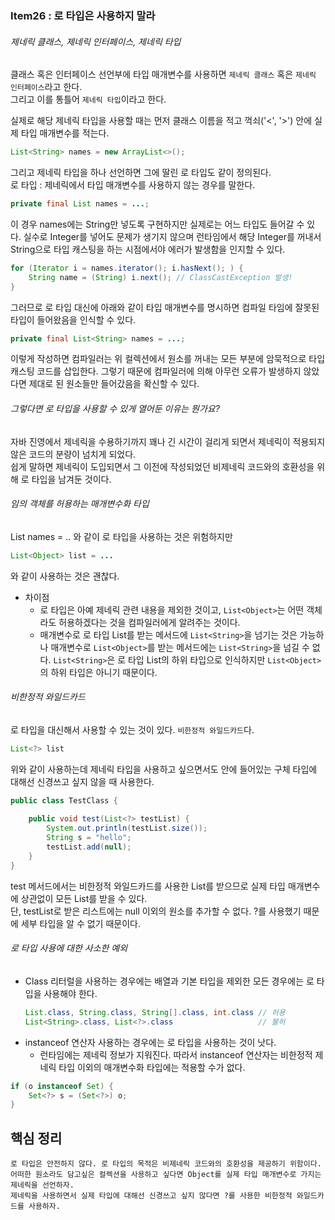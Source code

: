 ### Item26 : 로 타입은 사용하지 말라

###### 제네릭 클래스, 제네릭 인터페이스, 제네릭 타입
클래스 혹은 인터페이스 선언부에 타입 매개변수를 사용하면 `제네릭 클래스` 혹은 `제네릭 인터페이스`라고 한다.  
그리고 이를 통틀어 `제네릭 타입`이라고 한다.

실제로 해당 제네릭 타입을 사용할 때는 먼저 클래스 이름을 적고 꺽쇠('<', '>') 안에 실제 타입 매개변수를 적는다.
```java
List<String> names = new ArrayList<>();
```

그리고 제네릭 타입을 하나 선언하면 그에 딸린 로 타입도 같이 정의된다.  
로 타입 : 제네릭에서 타입 매개변수를 사용하지 않는 경우를 말한다.
```java
private final List names = ...;
```
이 경우 names에는 String만 넣도록 구현하지만 실제로는 어느 타입도 들어갈 수 있다. 실수로 Integer를 넣어도 문제가 생기지 않으며
런타임에서 해당 Integer를 꺼내서 String으로 타입 캐스팅을 하는 시점에서야 에러가 발생함을 인지할 수 있다.
```java
for (Iterator i = names.iterator(); i.hasNext(); ) {
    String name = (String) i.next(); // ClassCastException 발생!
}
```
그러므로 로 타입 대신에 아래와 같이 타입 매개변수를 명시하면 컴파일 타임에 잘못된 타입이 들어왔음을 인식할 수 있다.
```java
private final List<String> names = ...;
```
이렇게 작성하면 컴파일러는 위 컬렉션에서 원소를 꺼내는 모든 부분에 암묵적으로 타입 캐스팅 코드를 삽입한다. 그렇기 때문에 컴파일러에 의해
아무런 오류가 발생하지 않았다면 제대로 된 원소들만 들어갔음을 확신할 수 있다.

###### 그렇다면 로 타입을 사용할 수 있게 열어둔 이유는 뭔가요?
자바 진영에서 제네릭을 수용하기까지 꽤나 긴 시간이 걸리게 되면서 제네릭이 적용되지 않은 코드의 분량이 넘치게 되었다.  
쉽게 말하면 제네릭이 도입되면서 그 이전에 작성되었던 비제네릭 코드와의 호환성을 위해 로 타입을 남겨둔 것이다.

###### 임의 객체를 허용하는 매개변수화 타입
List names = .. 와 같이 로 타입을 사용하는 것은 위험하지만 
```java
List<Object> list = ... 
``` 
와 같이 사용하는 것은 괜찮다.
- 차이점
  - 로 타입은 아예 제네릭 관련 내용을 제외한 것이고, `List<Object>`는 어떤 객체라도 허용하겠다는 것을 컴파일러에게 알려주는 것이다.
  - 매개변수로 로 타입 List를 받는 메서드에 `List<String>`을 넘기는 것은 가능하나 매개변수로 `List<Object>`를 받는 메서드에는 `List<String>`을 넘길 수 없다.
    `List<String>`은 로 타입 List의 하위 타입으로 인식하지만 `List<Object>`의 하위 타입은 아니기 때문이다.

###### 비한정적 와일드카드
로 타입을 대신해서 사용할 수 있는 것이 있다. `비한정적 와일드카드`다.
```java
List<?> list
```
위와 같이 사용하는데 제네릭 타입을 사용하고 싶으면서도 안에 들어있는 구체 타입에 대해선 신경쓰고 싶지 않을 때 사용한다.
```java
public class TestClass {
  
    public void test(List<?> testList) {
        System.out.println(testList.size());
        String s = "hello";
        testList.add(null);
    }
}
```
test 메서드에서는 비한정적 와일드카드를 사용한 List를 받으므로 실제 타입 매개변수에 상관없이 모든 List를 받을 수 있다.  
단, testList로 받은 리스트에는 null 이외의 원소를 추가할 수 없다. ?를 사용했기 때문에 세부 타입을 알 수 없기 때문이다.

###### 로 타입 사용에 대한 사소한 예외
- Class 리터럴을 사용하는 경우에는 배열과 기본 타입을 제외한 모든 경우에는 로 타입을 사용해야 한다.
  ```java
  List.class, String.class, String[].class, int.class // 허용
  List<String>.class, List<?>.class                   // 불허
  ```
- instanceof 연산자 사용하는 경우에는 로 타입을 사용하는 것이 낫다.
  - 런타임에는 제네릭 정보가 지워진다. 따라서 instanceof 연산자는 비한정적 제네릭 타입 이외의 매개변수화 타입에는 적용할 수가 없다.
```java
if (o instanceof Set) {
    Set<?> s = (Set<?>) o;
}
```

## 핵심 정리
    로 타입은 안전하지 않다. 로 타입의 목적은 비제네릭 코드와의 호환성을 제공하기 위함이다.
    어떠한 원소라도 담고싶은 컬렉션을 사용하고 싶다면 Object를 실제 타입 매개변수로 가지는 제네릭을 선언하자.
    제네릭을 사용하면서 실제 타입에 대해선 신경쓰고 싶지 않다면 ?를 사용한 비한정적 와일드카드를 사용하자.